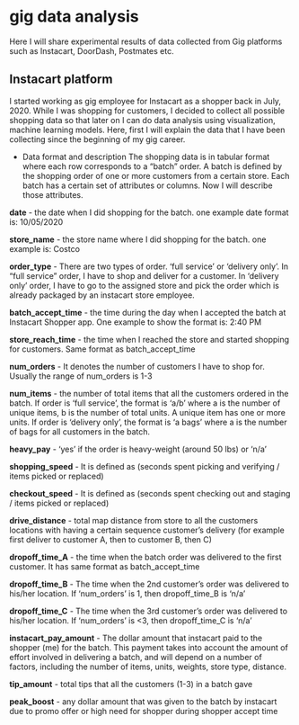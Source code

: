 # gig data analysis

Here I will share experimental results of data collected from Gig platforms such as Instacart, DoorDash, Postmates etc.


## Instacart platform

I started working as gig employee for Instacart as a shopper back in July, 2020. While I was shopping for customers, I decided to collect all possible shopping data so that later on I can do data analysis using visualization, machine learning models. Here, first I will explain the data that I have been collecting since the beginning of my gig career.

* Data format and description
The shopping data is in tabular format where each row corresponds to a “batch” order. A batch is defined by the shopping order of one or more customers from a certain store. Each batch has a certain set of attributes or columns. Now I will describe those attributes.

**date** - the date when I did shopping for the batch. one example date format is: 10/05/2020

**store_name** - the store name where I did shopping for the batch. one example is: Costco

**order_type** - There are two types of order. ‘full service’ or ‘delivery only’. In “full service” order, I have to shop and deliver for a customer. In ‘delivery only’ order, I have to go to the assigned store and pick the order which is already packaged by an instacart store employee.

**batch_accept_time** - the time during the day when I accepted the batch at Instacart Shopper app. One example to show the format is: 2:40 PM

**store_reach_time** - the time when I reached the store and started shopping for customers. Same format as batch_accept_time

**num_orders** - It denotes the number of customers I have to shop for. Usually the range of num_orders is 1-3

**num_items** - the number of total items that all the customers ordered in the batch. If order is ‘full service’, the format is ‘a/b’ where a is the number of unique items, b is the number of total units. A unique item has one or more units. If order is ‘delivery only’, the format is ‘a bags’ where a is the number of bags for all customers in the batch.

**heavy_pay** - ‘yes’ if the order is heavy-weight (around 50 lbs) or ‘n/a’

**shopping_speed** - It is defined as (seconds spent picking and verifying / items picked or replaced)

**checkout_speed** - It is defined as (seconds spent checking out and staging / items picked or replaced)

**drive_distance** - total map distance from store to all the customers locations with having a certain sequence customer’s delivery (for example first deliver to customer A, then to customer B, then C)

**dropoff_time_A** - the time when the batch order was delivered to the first customer. It has same format as batch_accept_time

 **dropoff_time_B** - The time when the 2nd customer’s order was delivered to his/her location. If ‘num_orders’ is 1, then dropoff_time_B is ‘n/a’

**dropoff_time_C** - The time when the 3rd customer’s order was delivered to his/her location. If ‘num_orders’ is <3, then dropoff_time_C is ‘n/a’

**instacart_pay_amount** - The dollar amount that instacart paid to the shopper (me) for the batch. This payment takes into account the amount of effort involved in delivering a batch, and will depend on a number of factors, including the number of items, units, weights, store type, distance. 

**tip_amount** - total tips that all the customers (1-3) in a batch gave

**peak_boost** - any dollar amount that was given to the batch by instacart due to promo offer or high need for shopper during shopper accept time










